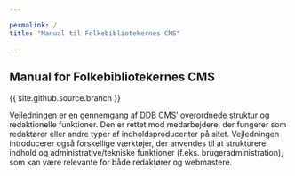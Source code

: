 ```yaml
---

permalink: /  
title: "Manual til Folkebibliotekernes CMS"

---
```


## Manual for Folkebibliotekernes CMS

{{ site.github.source.branch }}

Vejledningen er en gennemgang af DDB CMS’ overordnede struktur og redaktionelle funktioner. Den er rettet mod medarbejdere, der fungerer som redaktører eller andre typer af indholdsproducenter på sitet. Vejledningen introducerer også forskellige værktøjer, der anvendes til at strukturere indhold og administrative/tekniske funktioner (f.eks. brugeradministration), som kan være relevante for både redaktører og webmastere.
